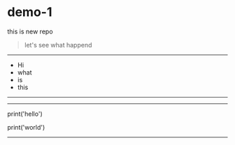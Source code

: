 # demo-1
this is new repo
> let's  see what happend
----
- Hi
- what
- is
- this
---


---

 print('hello')
 
 print('world')

---
